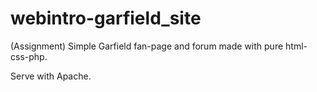 # webintro-garfield_site
(Assignment) Simple Garfield fan-page and forum made with pure html-css-php.

Serve with Apache. 
